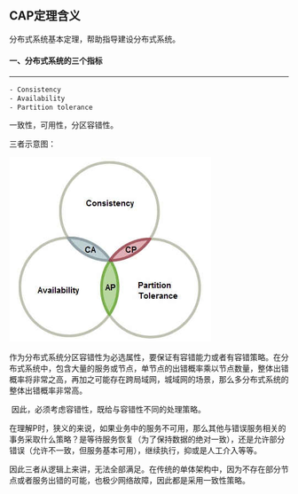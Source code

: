 ## CAP定理含义

分布式系统基本定理，帮助指导建设分布式系统。

#### 一、分布式系统的三个指标

------

```
- Consistency
- Availability
- Partition tolerance
```

一致性，可用性，分区容错性。

三者示意图：

![](.\imagecap\cap_3_metrics.png)

​        作为分布式系统分区容错性为必选属性，要保证有容错能力或者有容错策略。在分布式系统中，包含大量的服务或节点，单节点的出错概率乘以节点数量，整体出错概率将非常之高，再加之可能存在跨局域网，城域网的场景，那么多分布式系统的整体出错概率非常高。

​		因此，必须考虑容错性，既给与容错性不同的处理策略。

​		在理解P时，狭义的来说，如果业务中的服务不可用，那么其他与错误服务相关的事务采取什么策略？是等待服务恢复（为了保持数据的绝对一致），还是允许部分错误（允许不一致，但服务基本可用），继续执行，抑或是人工介入等等。

​		因此三者从逻辑上来讲，无法全部满足。在传统的单体架构中，因为不存在部分节点或者服务出错的可能，也极少网络故障，因此都是采用一致性策略。

